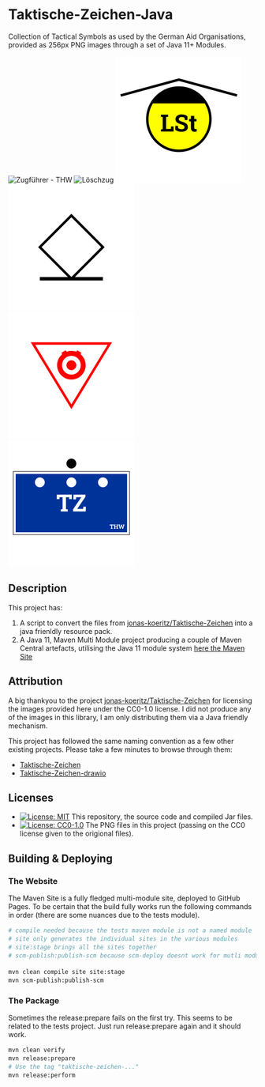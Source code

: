 # Taktische-Zeichen-Java

Collection of Tactical Symbols as used by the German Aid Organisations, provided as 256px PNG images through a set of Java 11+ Modules.

![Zugführer - THW](https://raw.githubusercontent.com/liturner/Taktische-Zeichen-Java/main/de.turnertech.tz/src/main/resources/de/turnertech/tz/symbol/personen/thw/Zugführer_TZ.png)
![Löschzug](https://raw.githubusercontent.com/liturner/Taktische-Zeichen-Java/main/de.turnertech.tz/src/main/resources/de/turnertech/tz/symbol/einheiten/feuerwehr/Löschzug.png)
![Leitstelle](https://raw.githubusercontent.com/liturner/Taktische-Zeichen-Java/main/de.turnertech.tz/src/main/resources/de/turnertech/tz/symbol/einrichtungen/Leitstelle.png)
![Gerettete Person](https://raw.githubusercontent.com/liturner/Taktische-Zeichen-Java/main/de.turnertech.tz/src/main/resources/de/turnertech/tz/symbol/personen/Gerettete_Person.png)
![Gefahr durch Explosivstoffe](https://raw.githubusercontent.com/liturner/Taktische-Zeichen-Java/main/de.turnertech.tz/src/main/resources/de/turnertech/tz/symbol/gefahren/Gefahr_durch_Explosivstoffe.png)
![Zugtrupp - THW](https://raw.githubusercontent.com/liturner/Taktische-Zeichen-Java/main/de.turnertech.tz/src/main/resources/de/turnertech/tz/symbol/einheiten/thw/Zugtrupp.png)

## Description

This project has:

1. A script to convert the files from [jonas-koeritz/Taktische-Zeichen](https://github.com/jonas-koeritz/Taktische-Zeichen) into a java frienldly resource pack.
2. A Java 11, Maven Multi Module project producing a couple of Maven Central artefacts, utilising the Java 11 module system [here the Maven Site](https://liturner.github.io/Taktische-Zeichen-Java/)

## Attribution

A big thankyou to the project [jonas-koeritz/Taktische-Zeichen](https://github.com/jonas-koeritz/Taktische-Zeichen) for licensing the images provided here under the CC0-1.0 license. I did not produce any of the images in this library, I am only distributing them via a Java friendly mechanism.

This project has followed the same naming convention as a few other existing projects. Please take a few minutes to browse through them:

- [Taktische-Zeichen](https://github.com/jonas-koeritz/Taktische-Zeichen)
- [Taktische-Zeichen-drawio](https://github.com/MartinBoehmer/Taktische-Zeichen-drawio)

## Licenses

- [![License: MIT](https://img.shields.io/badge/License-MIT%201.0-lightgrey.svg)](https://raw.githubusercontent.com/liturner/Taktische-Zeichen-Java/main/LICENSE) This repository, the source code and compiled Jar files.
- [![License: CC0-1.0](https://img.shields.io/badge/License-CC0%201.0-lightgrey.svg)](https://creativecommons.org/publicdomain/zero/1.0/) The PNG files in this project (passing on the CC0 license given to the origional files).

## Building & Deploying

### The Website

The Maven Site is a fully fledged multi-module site, deployed to GitHub Pages. To be certain that the build fully works run the following commands in order (there are some nuances due to the tests module).

```bash
# compile needed because the tests maven module is not a named module
# site only generates the individual sites in the various modules
# site:stage brings all the sites together
# scm-publish:publish-scm because scm-deploy doesnt work for mutli module at time of writing

mvn clean compile site site:stage
mvn scm-publish:publish-scm
```

### The Package

Sometimes the release:prepare fails on the first try. This seems to be related to the tests project. Just run release:prepare again and it should work.

```bash
mvn clean verify
mvn release:prepare
# Use the tag "taktische-zeichen-..."
mvn release:perform
```
